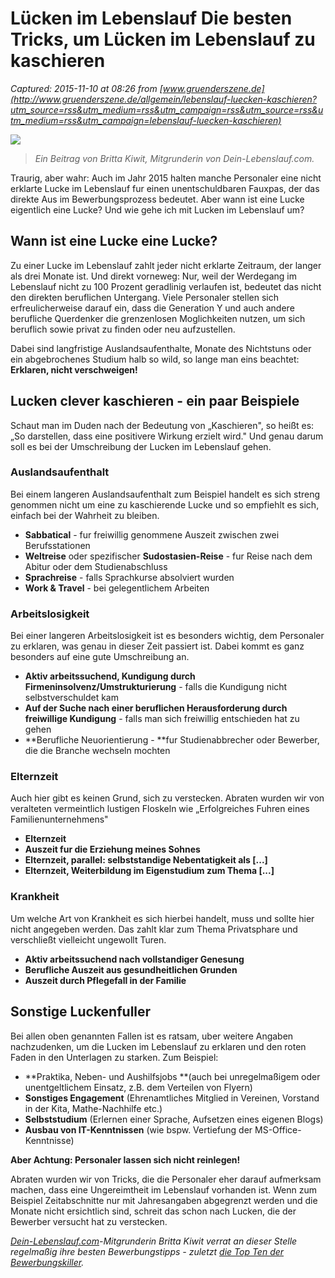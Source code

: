 # Lücken im Lebenslauf Die besten Tricks, um Lücken im Lebenslauf zu kaschieren

_Captured: 2015-11-10 at 08:26 from [www.gruenderszene.de](http://www.gruenderszene.de/allgemein/lebenslauf-luecken-kaschieren?utm_source=rss&utm_medium=rss&utm_campaign=rss&utm_source=rss&utm_medium=rss&utm_campaign=lebenslauf-luecken-kaschieren)_

![](http://www.gruenderszene.de/wp-content/uploads/2019/11/panthermedia_A46875205_1748x1187.jpg)

> _Ein Beitrag von Britta Kiwit, Mitgrunderin von Dein-Lebenslauf.com._

Traurig, aber wahr: Auch im Jahr 2015 halten manche Personaler eine nicht erklarte Lucke im Lebenslauf fur einen unentschuldbaren Fauxpas, der das direkte Aus im Bewerbungsprozess bedeutet. Aber wann ist eine Lucke eigentlich eine Lucke? Und wie gehe ich mit Lucken im Lebenslauf um?

## Wann ist eine Lucke eine Lucke?

Zu einer Lucke im Lebenslauf zahlt jeder nicht erklarte Zeitraum, der langer als drei Monate ist. Und direkt vorneweg: Nur, weil der Werdegang im Lebenslauf nicht zu 100 Prozent geradlinig verlaufen ist, bedeutet das nicht den direkten beruflichen Untergang. Viele Personaler stellen sich erfreulicherweise darauf ein, dass die Generation Y und auch andere berufliche Querdenker die grenzenlosen Moglichkeiten nutzen, um sich beruflich sowie privat zu finden oder neu aufzustellen.

Dabei sind langfristige Auslandsaufenthalte, Monate des Nichtstuns oder ein abgebrochenes Studium halb so wild, so lange man eins beachtet: **Erklaren, nicht verschweigen!**

## Lucken clever kaschieren - ein paar Beispiele

Schaut man im Duden nach der Bedeutung von „Kaschieren", so heißt es: „So darstellen, dass eine positivere Wirkung erzielt wird." Und genau darum soll es bei der Umschreibung der Lucken im Lebenslauf gehen.

### Auslandsaufenthalt

Bei einem langeren Auslandsaufenthalt zum Beispiel handelt es sich streng genommen nicht um eine zu kaschierende Lucke und so empfiehlt es sich, einfach bei der Wahrheit zu bleiben.

  * **Sabbatical** - fur freiwillig genommene Auszeit zwischen zwei Berufsstationen
  * **Weltreise** oder spezifischer **Sudostasien-Reise** - fur Reise nach dem Abitur oder dem Studienabschluss
  * **Sprachreise** - falls Sprachkurse absolviert wurden
  * **Work & Travel** - bei gelegentlichem Arbeiten

### Arbeitslosigkeit

Bei einer langeren Arbeitslosigkeit ist es besonders wichtig, dem Personaler zu erklaren, was genau in dieser Zeit passiert ist. Dabei kommt es ganz besonders auf eine gute Umschreibung an.

  * **Aktiv arbeitssuchend, Kundigung durch Firmeninsolvenz/Umstrukturierung** - falls die Kundigung nicht selbstverschuldet kam
  * **Auf der Suche nach einer beruflichen Herausforderung durch freiwillige Kundigung** - falls man sich freiwillig entschieden hat zu gehen
  * **Berufliche Neuorientierung - **fur Studienabbrecher oder Bewerber, die die Branche wechseln mochten

### Elternzeit

Auch hier gibt es keinen Grund, sich zu verstecken. Abraten wurden wir von veralteten vermeintlich lustigen Floskeln wie „Erfolgreiches Fuhren eines Familienunternehmens"

  * **Elternzeit**
  * **Auszeit fur die Erziehung meines Sohnes**
  * **Elternzeit, parallel: selbststandige Nebentatigkeit als [...]**
  * **Elternzeit, Weiterbildung im Eigenstudium zum Thema [...]**

### Krankheit

Um welche Art von Krankheit es sich hierbei handelt, muss und sollte hier nicht angegeben werden. Das zahlt klar zum Thema Privatsphare und verschließt vielleicht ungewollt Turen.

  * **Aktiv arbeitssuchend nach vollstandiger Genesung**
  * **Berufliche Auszeit aus gesundheitlichen Grunden**
  * **Auszeit durch Pflegefall in der Familie**

## Sonstige Luckenfuller

Bei allen oben genannten Fallen ist es ratsam, uber weitere Angaben nachzudenken, um die Lucken im Lebenslauf zu erklaren und den roten Faden in den Unterlagen zu starken. Zum Beispiel:

  * **Praktika, Neben- und Aushilfsjobs **(auch bei unregelmaßigem oder unentgeltlichem Einsatz, z.B. dem Verteilen von Flyern)
  * **Sonstiges Engagement** (Ehrenamtliches Mitglied in Vereinen, Vorstand in der Kita, Mathe-Nachhilfe etc.)
  * **Selbststudium** (Erlernen einer Sprache, Aufsetzen eines eigenen Blogs)
  * **Ausbau von IT-Kenntnissen** (wie bspw. Vertiefung der MS-Office-Kenntnisse)

**Aber Achtung: Personaler lassen sich nicht reinlegen!**

Abraten wurden wir von Tricks, die die Personaler eher darauf aufmerksam machen, dass eine Ungereimtheit im Lebenslauf vorhanden ist. Wenn zum Beispiel Zeitabschnitte nur mit Jahresangaben abgegrenzt werden und die Monate nicht ersichtlich sind, schreit das schon nach Lucken, die der Bewerber versucht hat zu verstecken.

_[Dein-Lebenslauf.com](http://dein-lebenslauf.com)-Mitgrunderin Britta Kiwit verrat an dieser Stelle regelmaßig ihre besten Bewerbungstipps - zuletzt [die Top Ten der Bewerbungskiller](http://www.gruenderszene.de/allgemein/die-top-10-bewerbungskiller)._
